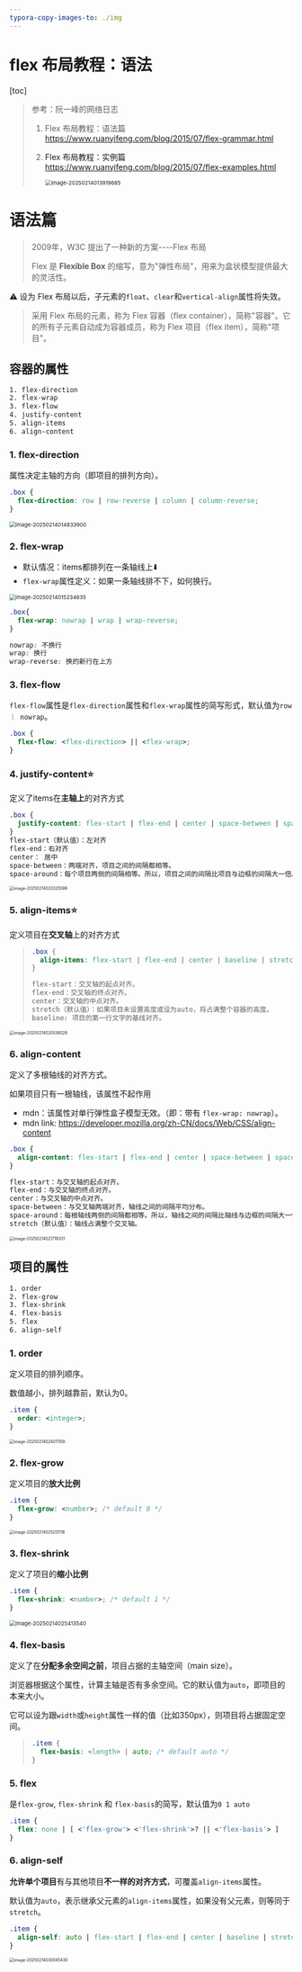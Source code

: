 ```yaml
---
typora-copy-images-to: ./img
---
```


# flex 布局教程：语法

[toc]

> 参考：阮一峰的网络日志
>
> 1. Flex 布局教程：语法篇 <a>https://www.ruanyifeng.com/blog/2015/07/flex-grammar.html<a/>
>
> 2. Flex 布局教程：实例篇 <a>https://www.ruanyifeng.com/blog/2015/07/flex-examples.html<a/>
>
>    <img src="img/image-20250214013919685.png" alt="image-20250214013919685" style="zoom:67%;" />

# 语法篇

> 2009年，W3C 提出了一种新的方案----Flex 布局
>
> Flex 是 **Flexible Box** 的缩写，意为"弹性布局"，用来为盒状模型提供最大的灵活性。

⚠️ 设为 Flex 布局以后，子元素的`float`、`clear`和`vertical-align`属性将失效。

> 采用 Flex 布局的元素，称为 Flex 容器（flex container），简称"容器"。它的所有子元素自动成为容器成员，称为 Flex 项目（flex item），简称"项目"。

## 容器的属性

```css
1. flex-direction
2. flex-wrap
3. flex-flow
4. justify-content
5. align-items
6. align-content
```

### 1. flex-direction

属性决定主轴的方向（即项目的排列方向）。

```css
.box {
  flex-direction: row | row-reverse | column | column-reverse;
}
```

<img src="img/image-20250214014833900.png" alt="image-20250214014833900" style="zoom:67%;" />

### 2. flex-wrap

- 默认情况：items都排列在一条轴线上⬇️
- `flex-wrap`属性定义：如果一条轴线排不下，如何换行。

<img src="img/image-20250214015234635.png" alt="image-20250214015234635" style="zoom:67%;" />

```css
.box{
  flex-wrap: nowrap | wrap | wrap-reverse;
}

nowrap: 不换行
wrap: 换行
wrap-reverse: 换的新行在上方
```

### 3. flex-flow

`flex-flow`属性是`flex-direction`属性和`flex-wrap`属性的简写形式，默认值为`row ｜ nowrap`。

```css
.box {
  flex-flow: <flex-direction> || <flex-wrap>;
}
```

### 4. justify-content⭐️

定义了items在**主轴上**的对齐方式

```css
.box {
  justify-content: flex-start | flex-end | center | space-between | space-around;
}
flex-start（默认值）：左对齐
flex-end：右对齐
center： 居中
space-between：两端对齐，项目之间的间隔都相等。
space-around：每个项目两侧的间隔相等。所以，项目之间的间隔比项目与边框的间隔大一倍。
```

<img src="img/image-20250214020325599.png" alt="image-20250214020325599" style="zoom:50%;" />

### 5. align-items⭐️

定义项目在**交叉轴**上的对齐方式

> ```css
> .box {
>   align-items: flex-start | flex-end | center | baseline | stretch;
> }
> 
> flex-start：交叉轴的起点对齐。
> flex-end：交叉轴的终点对齐。
> center：交叉轴的中点对齐。
> stretch（默认值）：如果项目未设置高度或设为auto，将占满整个容器的高度。
> baseline: 项目的第一行文字的基线对齐。
> ```

<img src="img/image-20250214020538028.png" alt="image-20250214020538028" style="zoom:50%;" />

### 6. align-content

定义了多根轴线的对齐方式。

如果项目只有一根轴线，该属性不起作用

- mdn：该属性对单行弹性盒子模型无效。（即：带有 `flex-wrap: nowrap`）。
- mdn link: https://developer.mozilla.org/zh-CN/docs/Web/CSS/align-content

```css
.box {
  align-content: flex-start | flex-end | center | space-between | space-around | stretch;
}

flex-start：与交叉轴的起点对齐。
flex-end：与交叉轴的终点对齐。
center：与交叉轴的中点对齐。
space-between：与交叉轴两端对齐，轴线之间的间隔平均分布。
space-around：每根轴线两侧的间隔都相等。所以，轴线之间的间隔比轴线与边框的间隔大一倍。
stretch（默认值）：轴线占满整个交叉轴。
```

<img src="img/image-20250214021719331.png" alt="image-20250214021719331" style="zoom: 50%;" />

## 项目的属性

```css
1. order
2. flex-grow
3. flex-shrink
4. flex-basis
5. flex
6. align-self
```

### 1. order

定义项目的排列顺序。

数值越小，排列越靠前，默认为0。

```css
.item {
  order: <integer>;
}
```

<img src="img/image-20250214024011108.png" alt="image-20250214024011108" style="zoom:50%;" />

### 2. flex-grow

定义项目的**放大比例**

```css
.item {
  flex-grow: <number>; /* default 0 */
}
```

<img src="img/image-20250214025201118.png" alt="image-20250214025201118" style="zoom:50%;" />

### 3. flex-shrink

定义了项目的**缩小比例**

```css
.item {
  flex-shrink: <number>; /* default 1 */
}
```

<img src="img/image-20250214025413540.png" alt="image-20250214025413540" style="zoom: 67%;" />

###  4. flex-basis

定义了在**分配多余空间之前**，项目占据的主轴空间（main size）。

浏览器根据这个属性，计算主轴是否有多余空间。它的默认值为`auto`，即项目的本来大小。

它可以设为跟`width`或`height`属性一样的值（比如350px），则项目将占据固定空间。

> ```css
> .item {
>   flex-basis: <length> | auto; /* default auto */
> }
> ```

### 5. flex

是`flex-grow`, `flex-shrink` 和 `flex-basis`的简写，默认值为`0 1 auto`

```css
.item {
  flex: none | [ <'flex-grow'> <'flex-shrink'>? || <'flex-basis'> ]
}
```

### 6. align-self

**允许单个项目**有与其他项目**不一样的对齐方式**，可覆盖`align-items`属性。

默认值为`auto`，表示继承父元素的`align-items`属性，如果没有父元素，则等同于`stretch`。

```css
.item {
  align-self: auto | flex-start | flex-end | center | baseline | stretch;
}
```

<img src="img/image-20250214030045430.png" alt="image-20250214030045430" style="zoom:50%;" />
